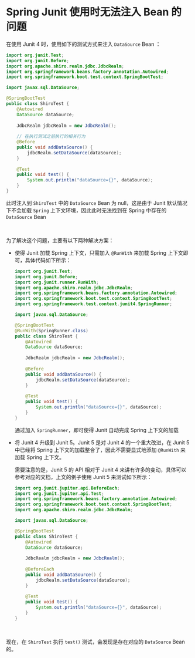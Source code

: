 # Spring Junit 使用时无法注入 Bean 的问题

在使用 Junit 4 时，使用如下的测试方式来注入 `DataSource` Bean ：

```java
import org.junit.Test;
import org.junit.Before;
import org.apache.shiro.realm.jdbc.JdbcRealm;
import org.springframework.beans.factory.annotation.Autowired;
import org.springframework.boot.test.context.SpringBootTest;

import javax.sql.DataSource;

@SpringBootTest
public class ShiroTest {
    @Autowired
    DataSource dataSource;
    
    JdbcRealm jdbcRealm = new JdbcRealm();
    
    // 在执行测试之前执行的相关行为
    @Before
    public void addDataSource() {
        jdbcRealm.setDataSource(dataSource);
    }
    
    @Test
    public void test() {
        System.out.println("dataSource={}", dataSource);
    }
}
```

此时注入到 `ShiroTest` 中的 `DataSource` Bean 为 null，这是由于 Junit 默认情况下不会加载 `Spring` 上下文环境，因此此时无法找到在 Spring 中存在的 `DataSource` Bean

<br />

为了解决这个问题，主要有以下两种解决方案：

- 使得 Junit 加载 Spring 上下文，只需加入 `@RunWith` 来加载 Spring 上下文即可，具体代码如下所示：

    ```java
    import org.junit.Test;
    import org.junit.Before;
    import org.junit.runner.RunWith;
    import org.apache.shiro.realm.jdbc.JdbcRealm;
    import org.springframework.beans.factory.annotation.Autowired;
    import org.springframework.boot.test.context.SpringBootTest;
    import org.springframework.test.context.junit4.SpringRunner;
    
    import javax.sql.DataSource;
    
    @SpringBootTest
    @RunWith(SpringRunner.class)
    public class ShiroTest {
        @Autowired
        DataSource dataSource;
        
        JdbcRealm jdbcRealm = new JdbcRealm();
        
        @Before
        public void addDataSource() {
            jdbcRealm.setDataSource(dataSource);
        }
        
        @Test
        public void test() {
            System.out.println("dataSource={}", dataSource);
        }
    }
    ```

    通过加入 `SpringRunner`，即可使得 Junit 自动完成 Spring 上下文的加载

- 将 Junit 4 升级到 Junit 5。Junit 5 是对 Junit 4 的一个重大改进，在 Junit 5 中已经将 Spring 上下文的加载整合了，因此不需要显式地添加 `@RunWith` 来加载 Spring 上下文。

    需要注意的是，Junit 5 的 API 相对于 Junit 4 来讲有许多的变动，具体可以参考对应的文档，上文的例子使用 Junit 5 来测试如下所示：

    ```java
    import org.junit.jupiter.api.BeforeEach;
    import org.junit.jupiter.api.Test;
    import org.springframework.beans.factory.annotation.Autowired;
    import org.springframework.boot.test.context.SpringBootTest;
    import org.apache.shiro.realm.jdbc.JdbcRealm;
    
    import javax.sql.DataSource;
    
    @SpringBootTest
    public class ShiroTest {
        @Autowired
        DataSource dataSource;
        
        JdbcRealm jdbcRealm = new JdbcRealm();
        
        @BeforeEach
        public void addDataSource() {
            jdbcRealm.setDataSource(dataSource);
        }
        
        @Test
        public void test() {
            System.out.println("dataSource={}", dataSource);
        }
    }
    ```



<br />

现在，在 `ShiroTest` 执行 `test()` 测试，会发现是存在对应的 `DataSource` Bean 的。